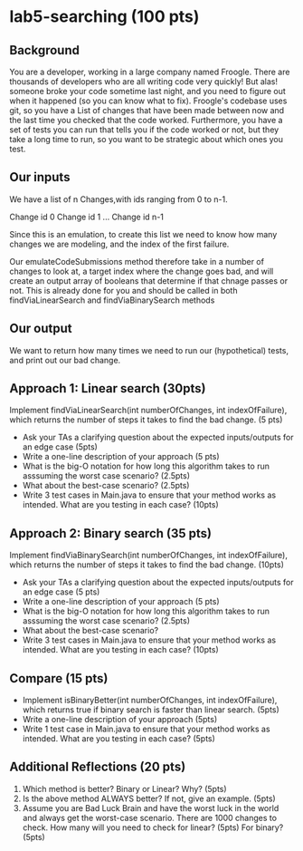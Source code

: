 # lab5-searching (100 pts)
## Background

You are a developer, working in a large company named Froogle. There are thousands of developers who are all writing code very quickly!
But alas! someone broke your code sometime last night, and you need to figure out when it happened (so you can know what to fix). Froogle's codebase uses git, so you have a 
List of changes that have been made between now and the last time you checked that the code worked.  Furthermore,
you have a set of tests you can run that tells you if the code worked or not, but they take a long time to run, so you want to be strategic about which ones you test.

## Our inputs
We have a list of n Changes,with ids ranging from 0 to n-1.

Change id 0 
Change id 1
...
Change id n-1

Since this is an emulation, to create this list we need to know how many changes we are modeling, and the index of the first failure. 


Our emulateCodeSubmissions method therefore take in a number of changes to look at, a target index where the change goes bad, and will create an output array of booleans
that determine if that chnage passes or not. This is already done for you and should be called in both findViaLinearSearch and findViaBinarySearch methods

## Our output
We want to return how many times we need to run our (hypothetical) tests, and print out our bad change.


## Approach 1: Linear search (30pts)


Implement findViaLinearSearch(int numberOfChanges, int indexOfFailure), which returns the number of steps it takes to find the bad change. (5 pts)
* Ask your TAs a clarifying question about the expected inputs/outputs for an edge case (5pts)
* Write a one-line description of your approach (5 pts)
* What is the big-O notation for how long this algorithm takes to run asssuming the worst case scenario? (2.5pts)
* What about the best-case scenario? (2.5pts)
* Write 3 test cases in Main.java to ensure that your method works as intended. What are you testing in each case? (10pts)

## Approach 2: Binary search (35 pts)
Implement findViaBinarySearch(int numberOfChanges, int indexOfFailure), which returns the number of steps it takes to find the bad change. (10pts)
* Ask your TAs a clarifying question about the expected inputs/outputs for an edge case (5 pts)
* Write a one-line description of your approach (5 pts)
* What is the big-O notation for how long this algorithm takes to run asssuming the worst case scenario? (2.5pts)
* What about the best-case scenario? 
* Write 3 test cases in Main.java to ensure that your method works as intended. What are you testing in each case? (10pts)


## Compare (15 pts)
* Implement isBinaryBetter(int numberOfChanges, int indexOfFailure), which returns true if binary search is faster than linear search. (5pts)
* Write a one-line description of your approach (5pts)
* Write 1 test case in Main.java to ensure that your method works as intended. What are you testing in each case? (5pts)

## Additional Reflections (20 pts)
1) Which method is better? Binary or Linear? Why? (5pts)
2) Is the above method ALWAYS better? If not, give an example. (5pts)
3) Assume you are Bad Luck Brain and have the worst luck in the world and always get the worst-case scenario. 
There are 1000 changes to check. 
How many will you need to check for linear? (5pts)
For binary? (5pts)
